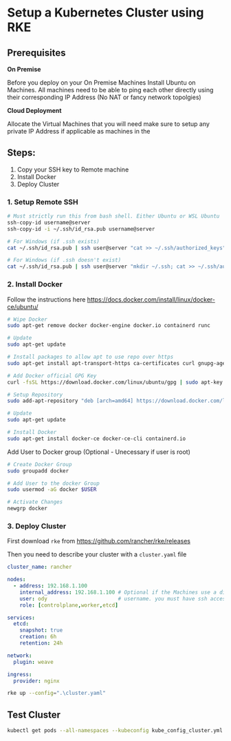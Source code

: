 # Setup a Kubernetes Cluster using RKE

## Prerequisites
**On Premise**

Before you deploy on your On Premise Machines
Install Ubuntu on Machines. All machines need to be able to ping each other directly using their corresponding IP Address (No NAT or fancy network topolgies)

**Cloud Deployment**

Allocate the Virtual Machines that you will need make sure to setup any private IP Address if applicable as machines in the

## Steps:
  1. Copy your SSH key to Remote machine
  2. Install Docker
  3. Deploy Cluster

### 1. Setup Remote SSH

```bash
# Must strictly run this from bash shell. Either Ubuntu or WSL Ubuntu
ssh-copy-id username@server
ssh-copy-id -i ~/.ssh/id_rsa.pub username@server

# For Windows (if .ssh exists)
cat ~/.ssh/id_rsa.pub | ssh user@server "cat >> ~/.ssh/authorized_keys"

# For Windows (if .ssh doesn't exist)
cat ~/.ssh/id_rsa.pub | ssh user@server "mkdir ~/.ssh; cat >> ~/.ssh/authorized_keys"
```

### 2. Install Docker

Follow the instructions here https://docs.docker.com/install/linux/docker-ce/ubuntu/
```bash
# Wipe Docker
sudo apt-get remove docker docker-engine docker.io containerd runc

# Update
sudo apt-get update

# Install packages to allow apt to use repo over https
sudo apt-get install apt-transport-https ca-certificates curl gnupg-agent software-properties-common

# Add Docker official GPG Key
curl -fsSL https://download.docker.com/linux/ubuntu/gpg | sudo apt-key add -

# Setup Repository
sudo add-apt-repository "deb [arch=amd64] https://download.docker.com/linux/ubuntu $(lsb_release -cs) stable"

# Update
sudo apt-get update

# Install Docker
sudo apt-get install docker-ce docker-ce-cli containerd.io
```

Add User to Docker group (Optional - Unecessary if user is root)
```bash
# Create Docker Group
sudo groupadd docker

# Add User to the docker Group
sudo usermod -aG docker $USER

# Activate Changes
newgrp docker
```


### 3. Deploy Cluster

First download `rke` from https://github.com/rancher/rke/releases

Then you need to describe your cluster with a `cluster.yaml` file

```yaml
cluster_name: rancher

nodes:
  - address: 192.168.1.100
    internal_address: 192.168.1.100 # Optional if the Machines use a different IP from the Public IP
    user: ody                       # username. you must have ssh access to the Server
    role: [controlplane,worker,etcd]

services:
  etcd:
    snapshot: true
    creation: 6h
    retention: 24h

network:
  plugin: weave

ingress:
  provider: nginx
```
```bash
rke up --config=".\cluster.yaml"
```

## Test Cluster

```bash
kubectl get pods --all-namespaces --kubeconfig kube_config_cluster.yml
```